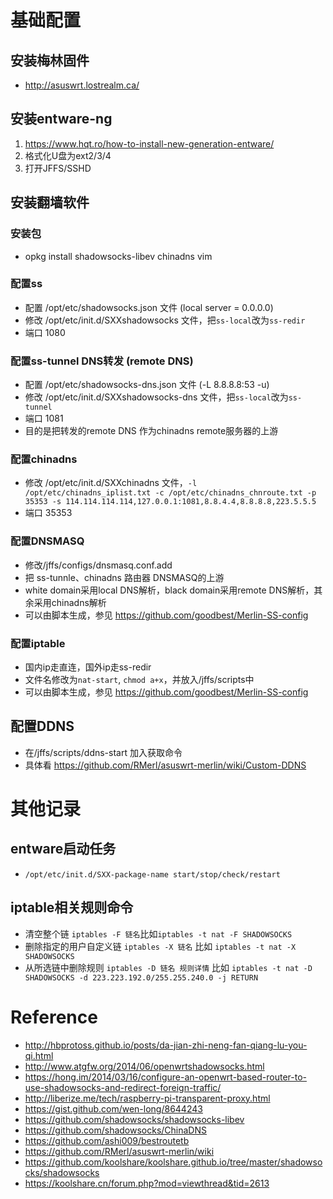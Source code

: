 # 基础配置

## 安装梅林固件
  - http://asuswrt.lostrealm.ca/
  
## 安装entware-ng
  1. https://www.hqt.ro/how-to-install-new-generation-entware/
  2. 格式化U盘为ext2/3/4
  3. 打开JFFS/SSHD
  
## 安装翻墙软件
### 安装包
  - opkg install shadowsocks-libev chinadns vim
  
### 配置ss
  - 配置 /opt/etc/shadowsocks.json 文件 (local server = 0.0.0.0)
  - 修改 /opt/etc/init.d/SXXshadowsocks 文件，把`ss-local`改为`ss-redir`
  - 端口 1080
  
### 配置ss-tunnel DNS转发 (remote DNS)
  - 配置 /opt/etc/shadowsocks-dns.json 文件 (-L 8.8.8.8:53 -u)
  - 修改 /opt/etc/init.d/SXXshadowsocks-dns 文件，把`ss-local`改为`ss-tunnel`
  - 端口 1081
  - 目的是把转发的remote DNS 作为chinadns remote服务器的上游
    
### 配置chinadns
  - 修改 /opt/etc/init.d/SXXchinadns 文件，`-l /opt/etc/chinadns_iplist.txt -c /opt/etc/chinadns_chnroute.txt -p 35353 -s 114.114.114.114,127.0.0.1:1081,8.8.4.4,8.8.8.8,223.5.5.5`
  - 端口 35353

### 配置DNSMASQ
  - 修改/jffs/configs/dnsmasq.conf.add
  - 把 ss-tunnle、chinadns 路由器 DNSMASQ的上游
  - white domain采用local DNS解析，black domain采用remote DNS解析，其余采用chinadns解析
  - 可以由脚本生成，参见 https://github.com/goodbest/Merlin-SS-config

### 配置iptable
  - 国内ip走直连，国外ip走ss-redir
  - 文件名修改为`nat-start`, `chmod a+x`，并放入/jffs/scripts中
  - 可以由脚本生成，参见 https://github.com/goodbest/Merlin-SS-config
  
## 配置DDNS
  - 在/jffs/scripts/ddns-start 加入获取命令
  - 具体看 https://github.com/RMerl/asuswrt-merlin/wiki/Custom-DDNS
  
# 其他记录
## entware启动任务
  - `/opt/etc/init.d/SXX-package-name start/stop/check/restart`

## iptable相关规则命令
  - 清空整个链 `iptables -F 链名`比如`iptables -t nat -F SHADOWSOCKS `
  - 删除指定的用户自定义链 `iptables -X 链名` 比如 `iptables -t nat -X SHADOWSOCKS`
  - 从所选链中删除规则 `iptables -D 链名 规则详情` 比如 `iptables -t nat -D SHADOWSOCKS -d 223.223.192.0/255.255.240.0 -j RETURN`

# Reference
  - http://hbprotoss.github.io/posts/da-jian-zhi-neng-fan-qiang-lu-you-qi.html
  - http://www.atgfw.org/2014/06/openwrtshadowsocks.html
  - https://hong.im/2014/03/16/configure-an-openwrt-based-router-to-use-shadowsocks-and-redirect-foreign-traffic/
  - http://liberize.me/tech/raspberry-pi-transparent-proxy.html
  - https://gist.github.com/wen-long/8644243
  - https://github.com/shadowsocks/shadowsocks-libev
  - https://github.com/shadowsocks/ChinaDNS
  - https://github.com/ashi009/bestroutetb
  - https://github.com/RMerl/asuswrt-merlin/wiki
  - https://github.com/koolshare/koolshare.github.io/tree/master/shadowsocks/shadowsocks
  - https://koolshare.cn/forum.php?mod=viewthread&tid=2613